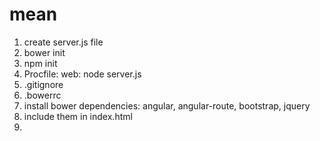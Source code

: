 # mean

1. create server.js file
2. bower init
3. npm init
4. Procfile: web: node server.js
5. .gitignore
6. .bowerrc
7. install bower dependencies: angular, angular-route, bootstrap, jquery
8. include them in index.html
9.

